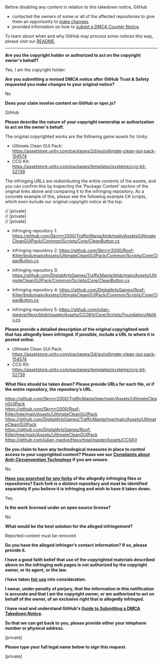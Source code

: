 Before disabling any content in relation to this takedown notice, GitHub
- contacted the owners of some or all of the affected repositories to give them an opportunity to [make changes](https://docs.github.com/en/github/site-policy/dmca-takedown-policy#a-how-does-this-actually-work).
- provided information on how to [submit a DMCA Counter Notice](https://docs.github.com/en/articles/guide-to-submitting-a-dmca-counter-notice).

To learn about when and why GitHub may process some notices this way, please visit our [README](https://github.com/github/dmca/blob/master/README.md#anatomy-of-a-takedown-notice).

---

**Are you the copyright holder or authorized to act on the copyright owner's behalf?**

Yes, I am the copyright holder.

**Are you submitting a revised DMCA notice after GitHub Trust & Safety requested you make changes to your original notice?**

No

**Does your claim involve content on GitHub or npm.js?**

GitHub

**Please describe the nature of your copyright ownership or authorization to act on the owner's behalf.**

The original copyrighted works are the following game assets for Unity:

- Ultimate Clean GUI Pack: https://assetstore.unity.com/packages/2d/gui/ultimate-clean-gui-pack-154574  
- CCG Kit: https://assetstore.unity.com/packages/templates/systems/ccg-kit-52739

The infringing URLs are redistributing the entire contents of the assets, and you can confirm this by inspecting the ‘Package Content’ section of the original links above and comparing it to the infringing repository. As a concrete example of this, please see the following example C# scripts, which even include our original copyright notice at the top:

// [private]  
// [private]  
// [private]  

- Infringing repository 1: https://github.com/Skrrrrr2000/TrafficMania/blob/main/Assets/UltimateCleanGUIPack/Common/Scripts/Core/CleanButton.cs

- Infringing repository 2: https://github.com/Skrrrrr2000/Roof-Killer/blob/main/Assets/UltimateCleanGUIPack/Common/Scripts/Core/CleanButton.cs

- Infringing repository 3: https://github.com/DigitalArtsGames/TrafficMania/blob/main/Assets/UltimateCleanGUIPack/Common/Scripts/Core/CleanButton.cs

- Infringing repository 4: https://github.com/DigitalArtsGames/Roof-Killer/blob/main/Assets/UltimateCleanGUIPack/Common/Scripts/Core/CleanButton.cs

- Infringing repository 5: https://github.com/julian-medve/Hexx/blob/master/Assets/CCGKit/Core/Scripts/Foundation/Ability.cs

**Please provide a detailed description of the original copyrighted work that has allegedly been infringed. If possible, include a URL to where it is posted online.**

- Ultimate Clean GUI Pack: https://assetstore.unity.com/packages/2d/gui/ultimate-clean-gui-pack-154574  
- CCG Kit: https://assetstore.unity.com/packages/templates/systems/ccg-kit-52739

**What files should be taken down? Please provide URLs for each file, or if the entire repository, the repository’s URL.**

https://github.com/Skrrrrr2000/TrafficMania/tree/main/Assets/UltimateCleanGUIPack  
https://github.com/Skrrrrr2000/Roof-Killer/tree/main/Assets/UltimateCleanGUIPack  
https://github.com/DigitalArtsGames/TrafficMania/tree/main/Assets/UltimateCleanGUIPack  
https://github.com/DigitalArtsGames/Roof-Killer/tree/main/Assets/UltimateCleanGUIPack  
https://github.com/julian-medve/Hexx/tree/master/Assets/CCGKit

**Do you claim to have any technological measures in place to control access to your copyrighted content? Please see our <a href="https://docs.github.com/articles/guide-to-submitting-a-dmca-takedown-notice#complaints-about-anti-circumvention-technology">Complaints about Anti-Circumvention Technology</a> if you are unsure.**

No

**<a href="https://docs.github.com/articles/dmca-takedown-policy#b-what-about-forks-or-whats-a-fork">Have you searched for any forks</a> of the allegedly infringing files or repositories? Each fork is a distinct repository and must be identified separately if you believe it is infringing and wish to have it taken down.**

Yes.

**Is the work licensed under an open source license?**

No

**What would be the best solution for the alleged infringement?**

Reported content must be removed

**Do you have the alleged infringer’s contact information? If so, please provide it.**

**I have a good faith belief that use of the copyrighted materials described above on the infringing web pages is not authorized by the copyright owner, or its agent, or the law.**

**I have taken <a href="https://www.lumendatabase.org/topics/22">fair use</a> into consideration.**

**I swear, under penalty of perjury, that the information in this notification is accurate and that I am the copyright owner, or am authorized to act on behalf of the owner, of an exclusive right that is allegedly infringed.**

**I have read and understand GitHub's <a href="https://docs.github.com/articles/guide-to-submitting-a-dmca-takedown-notice/">Guide to Submitting a DMCA Takedown Notice</a>.**

**So that we can get back to you, please provide either your telephone number or physical address.**

[private]

**Please type your full legal name below to sign this request.**

[private]
